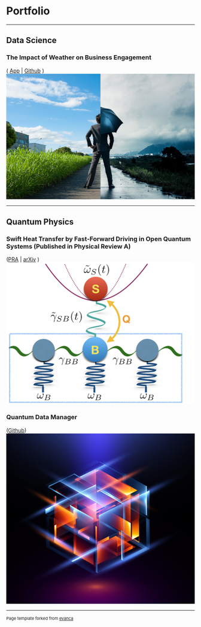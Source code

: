 # Portfolio

---

## Data Science

### The Impact of Weather on Business Engagement
( [App](https://business-and-weather.herokuapp.com) | [Github](https://github.com/Tamiro2019/Business-and-Weather) )
<img src="images/business-weather-image.jpg?raw=true"/>


___

## Quantum Physics 

### Swift Heat Transfer by Fast-Forward Driving in Open Quantum Systems (Published in Physical Review A)
([PRA](https://journals.aps.org/pra/abstract/10.1103/PhysRevA.100.012126) | [arXiv](https://arxiv.org/abs/1902.05964) )
<kbd>
  <img src="images/Heat_Transfer.jpeg?raw=true"/>
</kbd>

### Quantum Data Manager 
([Github](https://github.com/Tamiro2019/Quantum-Data-Manager))
<kbd>
  <img src="images/Quantum_2.jpg?raw=true"/>
</kbd>


---
<p style="font-size:11px">Page template forked from <a href="https://github.com/evanca/quick-portfolio">evanca</a></p>
<!-- Remove above link if you don't want to attibute -->
